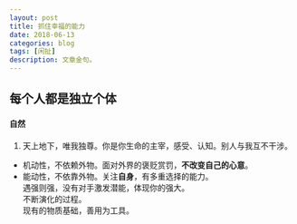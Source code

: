 ```yaml
---
layout: post
title: 抓住幸福的能力
date: 2018-06-13
categories: blog
tags: [闲扯]
description: 文章金句。
---
```



## 每个人都是独立个体
#### 自然 
1. 天上地下，唯我独尊。你是你生命的主宰，感受、认知。别人与我互不干涉。
- 机动性，不依赖外物。面对外界的褒贬赏罚，**不改变自己的心意**。
- 能动性，不依靠外物。关注**自身**，有多重选择的能力。<br>
遇强则强，没有对手激发潜能，体现你的强大。<br>
不断演化的过程。<br>
现有的物质基础，善用为工具。
